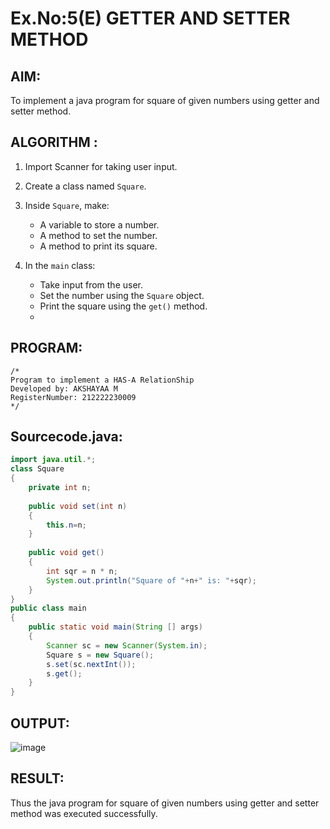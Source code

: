 # Ex.No:5(E) GETTER AND SETTER METHOD
## AIM:
To implement a java program for square of given numbers using getter and setter method.
## ALGORITHM :

1. Import Scanner for taking user input.

2. Create a class named `Square`.

3. Inside `Square`, make:

   * A variable to store a number.
   * A method to set the number.
   * A method to print its square.

4. In the `main` class:

   * Take input from the user.
   * Set the number using the `Square` object.
   * Print the square using the `get()` method.
   * 
## PROGRAM:
 ```
/*
Program to implement a HAS-A RelationShip
Developed by: AKSHAYAA M
RegisterNumber: 212222230009
*/
```

## Sourcecode.java:
```java
import java.util.*;
class Square
{
    private int n;
    
    public void set(int n)
    {
        this.n=n;
    }
    
    public void get()
    {
        int sqr = n * n;
        System.out.println("Square of "+n+" is: "+sqr);
    }
}
public class main
{
    public static void main(String [] args)
    {
        Scanner sc = new Scanner(System.in);
        Square s = new Square();
        s.set(sc.nextInt());
        s.get();
    }
}
```
## OUTPUT:

![image](https://github.com/user-attachments/assets/a19e4497-13ef-40ae-a4a0-97f7e661cbea)


## RESULT:
Thus the java program for square of given numbers using getter and setter method was executed successfully. 

